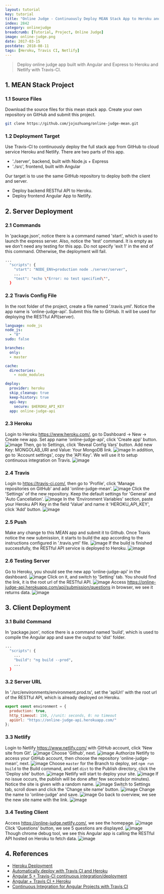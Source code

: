 ```yaml
---
layout: tutorial
key: tutorial
title: "Online Judge - Continuously Deploy MEAN Stack App to Heroku and Netlify with Travis-CI"
index: 2842
category: onlinejudge
breadcrumb: [Tutorial, Project, Online Judge]
image: online-judge.png
date: 2017-03-15
postdate: 2018-08-11
tags: [Heroku, Travis CI, Netlify]
---
```


> Deploy online judge app built with Angular and Express to Heroku and Netlify with Travis-CI.

## 1. MEAN Stack Project
### 1.1 Source Files
Download the source files for this mean stack app. Create your own repository on GitHub and submit this project.
```sh
git clone https://github.com/jojozhuang/online-judge-mean.git
```
### 1.2 Deployment Target
Use Travis-CI to continuously deploy the full stack app from GitHub to cloud service Heroku and Netlify. There are two parts of this app.
* './server', backend, built with Node.js + Express
* './src', frontend, built with Angular

Our target is to use the same GitHub repository to deploy both the client and server.
* Deploy backend RESTful API to Heroku.
* Deploy frontend Angular App to Netlify.

## 2. Server Deployment
### 2.1 Commands
In 'package.json', notice there is a command named 'start', which is used to launch the express server. Also, notice the 'test' command. It is empty as we don't need any testing for this app. Do not specify 'exit 1' in the end of this command. Otherwise, the deployment will fail.
```sh
...
  "scripts": {
    "start": "NODE_ENV=production node ./server/server",
    ...
    "test": "echo \"Error: no test specified\"",
  }
```
### 2.2 Travis Config File
In the root folder of the project, create a file named '.travis.yml'. Notice the app name is 'online-judge-api'. Submit this file to GitHub. It will be used for deploying the RESTful API(server).
```yml
language: node_js
node_js:
  - "8"
sudo: false

branches:
  only:
  - master

cache:
  directories:
    - node_modules

deploy:
  provider: heroku
  skip_cleanup: true
  keep-history: true
  api-key:
    secure: $HEROKU_API_KEY
  app: online-judge-api
```
### 2.3 Heroku
Login to Heroku https://www.heroku.com/, go to Dashboard -> New -> Create new app. Set app name 'online-judge-api', click 'Create app' button.
![image](/public/images/frontend/2842/heroku_createapp.png)
Then, go to Settings, click 'Reveal Config Vars' button. Add new Key: MONGOLAB_URI and Value: Your MongoDB link.
![image](/public/images/frontend/2842/heroku_configvar.png)
In addition, go to 'Account settings', copy the 'API Key'. We will use it to setup continuous integration on Travis.
![image](/public/images/frontend/2842/heroku_apikey.png)  
### 2.4 Travis
Login to https://travis-ci.com/, then go to 'Profile', click 'Manage repositories on GitHub' and add 'online-judge-mean'.
![image](/public/images/frontend/2842/travis_add_repository.png)
Click the 'Settings' of the new repository. Keep the default settings for 'General' and 'Auto Cancellation'.
![image](/public/images/frontend/2842/travis_settings.png)
In the 'Environment Variables' section, paste your Heroku API Key in the field ‘Value’ and name it 'HEROKU_API_KEY', click 'Add' button.
![image](/public/images/frontend/2842/travis_environment_variable.png)
### 2.5 Push
Make any change to this MEAN app and submit it to Github. Once Travis notice the new submission, it starts to build the app according to the instructions configured in '.travis.yml' file.
![image](/public/images/frontend/2842/travis_build.png)
If the build is finished successfully, the RESTful API service is deployed to Heroku.
![image](/public/images/frontend/2842/travis_deploy.png)  
### 2.6 Testing Server
Go to Heroku, you should see the new app 'online-judge-api' in the dashboard.
![image](/public/images/frontend/2842/heroku_newapp.png)
Click on it, and switch to 'Setting' tab. You should find the link, it is the root url of the RESTful API.
![image](/public/images/frontend/2842/heroku_link.png)
Access https://online-judge-api.herokuapp.com/api/submission/questions in browser, we see it returns data.
![image](/public/images/frontend/2842/heroku_api.png)

## 3. Client Deployment
### 3.1 Build Command
In 'package.json', notice there is a command named 'build', which is used to compile the Angular app and save the output to 'dist' folder.
```sh
...
  "scripts": {
    ...
    "build": "ng build --prod",
    ...
  }
```
### 3.2 Server URL
In './src/environments/environment.prod.ts', set the 'apiUrl' with the root url of the RESTful API, which is already deployed on Heroku.
```javascript
export const environment = {
  production: true,
  http_timeout: 150, //unit: seconds, 0: no timeout
  apiUrl: "https://online-judge-api.herokuapp.com/"
};
```
### 3.3 Netlify
Login to Netlify https://www.netlify.com/ with GitHub account, click 'New site from Git'.
![image](/public/images/frontend/2842/netlify_app.png)
Choose 'Github', next.
![image](/public/images/frontend/2842/netlify_newsite.png)
Authorize Netlify to access your GitHub account, then choose the repository 'online-judge-mean', next.
![image](/public/images/frontend/2842/netlify_repository.png)
Choose `master` for the Branch to deploy, set `npm run build` to the Build command, and set `dist` to the Publish directory, click the 'Deploy site' button.
![image](/public/images/frontend/2842/netlify_options.png)
Netlify will start to deploy your site.
![image](/public/images/frontend/2842/netlify_inprogress.png)
If no issue occurs, the publish will be done after few seconds(or minutes). Notice the site is given with a random name.
![image](/public/images/frontend/2842/netlify_published.png)
Switch to Settings tab, scroll down and click the 'Change site name' button.
![image](/public/images/frontend/2842/netlify_settings.png)
Change the name to 'online-judge' and save.
![image](/public/images/frontend/2842/netlify_changename.png)
Go back to overview, we see the new site name with the link.
![image](/public/images/frontend/2842/netlify_overview.png)
### 3.4 Testing Client
Access https://online-judge.netlify.com/, we see the homepage.
![image](/public/images/frontend/2842/test_home.png)
Click 'Questions' button, we see 5 questions are displayed.
![image](/public/images/frontend/2842/test_questions.png)
Though chrome debug tool, we see this Angular app is calling the RESTful API hosted on Heroku to fetch data.
![image](/public/images/frontend/2842/test_remoteapi.png)

## 4. References
* [Heroku Deployment](https://docs.travis-ci.com/user/deployment/heroku/)
* [Automatically deploy with Travis CI and Heroku](https://medium.com/@felipeluizsoares/automatically-deploy-with-travis-ci-and-heroku-ddba1361647f)
* [Angular 5 + Travis-CI continuous integration/deployment](https://medium.com/@swanandkeskar/angular-5-travis-ci-continuous-integration-deployment-fe9090f460c5)
* [Angular + Travis CI + Heroku](https://medium.com/@preetham_s/angular-travis-ci-heroku-85038a0bcd73)
* [Continuous Integration for Angular Projects with Travis CI](https://moduscreate.com/blog/continuous-integration-angular-projects-travisci/)

